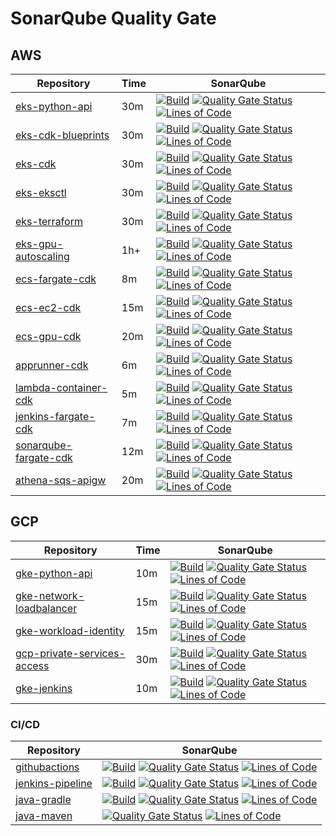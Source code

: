 # SonarQube Quality Gate

## AWS

| Repository                                                               | Time  |  SonarQube  |
|--------------------------------------------------------------------------|------------------|----------------------|
| [eks-python-api](https://github.com/DevSecOpsSamples/eks-python-api)      | 30m | [![Build](https://github.com/DevSecOpsSamples/eks-python-api/actions/workflows/build.yml/badge.svg?branch=master)](https://github.com/DevSecOpsSamples/eks-python-api/actions/workflows/build.yml) [![Quality Gate Status](https://sonarcloud.io/api/project_badges/measure?project=DevSecOpsSamples_eks-python-api&metric=alert_status)](https://sonarcloud.io/summary/new_code?id=DevSecOpsSamples_eks-python-api) [![Lines of Code](https://sonarcloud.io/api/project_badges/measure?project=DevSecOpsSamples_eks-python-api&metric=ncloc)](https://sonarcloud.io/summary/new_code?id=DevSecOpsSamples_eks-python-api) |
| [eks-cdk-blueprints](https://github.com/DevSecOpsSamples/eks-cdk-blueprints)      | 30m | [![Build](https://github.com/DevSecOpsSamples/eks-cdk-blueprints/actions/workflows/build.yml/badge.svg?branch=master)](https://github.com/DevSecOpsSamples/eks-cdk-blueprints/actions/workflows/build.yml) [![Quality Gate Status](https://sonarcloud.io/api/project_badges/measure?project=DevSecOpsSamples_eks-cdk-blueprints&metric=alert_status)](https://sonarcloud.io/summary/new_code?id=DevSecOpsSamples_eks-cdk-blueprints) [![Lines of Code](https://sonarcloud.io/api/project_badges/measure?project=DevSecOpsSamples_eks-cdk-blueprints&metric=ncloc)](https://sonarcloud.io/summary/new_code?id=DevSecOpsSamples_eks-cdk-blueprints) |
| [eks-cdk](https://github.com/DevSecOpsSamples/eks-cdk)                            | 30m | [![Build](https://github.com/DevSecOpsSamples/eks-cdk/actions/workflows/build.yml/badge.svg?branch=master)](https://github.com/DevSecOpsSamples/eks-cdk/actions/workflows/build.yml) [![Quality Gate Status](https://sonarcloud.io/api/project_badges/measure?project=DevSecOpsSamples_eks-cdk&metric=alert_status)](https://sonarcloud.io/summary/new_code?id=DevSecOpsSamples_eks-cdk)  [![Lines of Code](https://sonarcloud.io/api/project_badges/measure?project=DevSecOpsSamples_eks-cdk&metric=ncloc)](https://sonarcloud.io/summary/new_code?id=DevSecOpsSamples_eks-cdk)    |
| [eks-eksctl](https://github.com/DevSecOpsSamples/eks-eksctl)                      | 30m | [![Build](https://github.com/DevSecOpsSamples/eks-eksctl/actions/workflows/build.yml/badge.svg?branch=master)](https://github.com/DevSecOpsSamples/eks-eksctl/actions/workflows/build.yml) [![Quality Gate Status](https://sonarcloud.io/api/project_badges/measure?project=DevSecOpsSamples_eks-eksctl&metric=alert_status)](https://sonarcloud.io/summary/new_code?id=DevSecOpsSamples_eks-eksctl) [![Lines of Code](https://sonarcloud.io/api/project_badges/measure?project=DevSecOpsSamples_eks-eksctl&metric=ncloc)](https://sonarcloud.io/summary/new_code?id=DevSecOpsSamples_eks-eksctl)  |
| [eks-terraform](https://github.com/DevSecOpsSamples/eks-terraform)                | 30m | [![Build](https://github.com/DevSecOpsSamples/eks-terraform/actions/workflows/build.yml/badge.svg?branch=master)](https://github.com/DevSecOpsSamples/eks-terraform/actions/workflows/build.yml) [![Quality Gate Status](https://sonarcloud.io/api/project_badges/measure?project=DevSecOpsSamples_eks-terraform&metric=alert_status)](https://sonarcloud.io/summary/new_code?id=DevSecOpsSamples_eks-terraform) [![Lines of Code](https://sonarcloud.io/api/project_badges/measure?project=DevSecOpsSamples_eks-terraform&metric=ncloc)](https://sonarcloud.io/summary/new_code?id=DevSecOpsSamples_eks-terraform)  |
| [eks-gpu-autoscaling](https://github.com/DevSecOpsSamples/eks-gpu-autoscaling)    | 1h+ | [![Build](https://github.com/DevSecOpsSamples/eks-gpu-autoscaling/actions/workflows/build.yml/badge.svg?branch=master)](https://github.com/DevSecOpsSamples/eks-gpu-autoscaling/actions/workflows/build.yml) [![Quality Gate Status](https://sonarcloud.io/api/project_badges/measure?project=DevSecOpsSamples_eks-gpu-autoscaling&metric=alert_status)](https://sonarcloud.io/summary/new_code?id=DevSecOpsSamples_eks-gpu-autoscaling) [![Lines of Code](https://sonarcloud.io/api/project_badges/measure?project=DevSecOpsSamples_eks-gpu-autoscaling&metric=ncloc)](https://sonarcloud.io/summary/new_code?id=DevSecOpsSamples_eks-gpu-autoscaling)   |
| [ecs-fargate-cdk](https://github.com/DevSecOpsSamples/ecs-fargate-cdk)  | 8m  |  [![Build](https://github.com/DevSecOpsSamples/ecs-fargate-cdk/actions/workflows/build.yml/badge.svg?branch=master)](https://github.com/DevSecOpsSamples/ecs-fargate-cdk/actions/workflows/build.yml) [![Quality Gate Status](https://sonarcloud.io/api/project_badges/measure?project=DevSecOpsSamples_ecs-fargate-cdk&metric=alert_status)](https://sonarcloud.io/summary/new_code?id=DevSecOpsSamples_ecs-fargate-cdk) [![Lines of Code](https://sonarcloud.io/api/project_badges/measure?project=DevSecOpsSamples_ecs-fargate-cdk&metric=ncloc)](https://sonarcloud.io/summary/new_code?id=DevSecOpsSamples_ecs-fargate-cdk)   |
| [ecs-ec2-cdk](https://github.com/DevSecOpsSamples/ecs-ec2-cdk)          | 15m |  [![Build](https://github.com/DevSecOpsSamples/ecs-ec2-cdk/actions/workflows/build.yml/badge.svg?branch=master)](https://github.com/DevSecOpsSamples/ecs-ec2-cdk/actions/workflows/build.yml) [![Quality Gate Status](https://sonarcloud.io/api/project_badges/measure?project=DevSecOpsSamples_ecs-ec2-cdk&metric=alert_status)](https://sonarcloud.io/summary/new_code?id=DevSecOpsSamples_ecs-ec2-cdk) [![Lines of Code](https://sonarcloud.io/api/project_badges/measure?project=DevSecOpsSamples_ecs-ec2-cdk&metric=ncloc)](https://sonarcloud.io/summary/new_code?id=DevSecOpsSamples_ecs-ec2-cdk) |
| [ecs-gpu-cdk](https://github.com/DevSecOpsSamples/ecs-gpu-cdk)          | 20m |  [![Build](https://github.com/DevSecOpsSamples/ecs-gpu-cdk/actions/workflows/build.yml/badge.svg?branch=master)](https://github.com/DevSecOpsSamples/ecs-gpu-cdk/actions/workflows/build.yml) [![Quality Gate Status](https://sonarcloud.io/api/project_badges/measure?project=DevSecOpsSamples_ecs-gpu-cdk&metric=alert_status)](https://sonarcloud.io/summary/new_code?id=DevSecOpsSamples_ecs-gpu-cdk) [![Lines of Code](https://sonarcloud.io/api/project_badges/measure?project=DevSecOpsSamples_ecs-gpu-cdk&metric=ncloc)](https://sonarcloud.io/summary/new_code?id=DevSecOpsSamples_ecs-gpu-cdk) |
| [apprunner-cdk](https://github.com/DevSecOpsSamples/apprunner-cdk)  | 6m  | [![Build](https://github.com/DevSecOpsSamples/apprunner-cdk/actions/workflows/build.yml/badge.svg?branch=master)](https://github.com/DevSecOpsSamples/apprunner-cdk/actions/workflows/build.yml) [![Quality Gate Status](https://sonarcloud.io/api/project_badges/measure?project=DevSecOpsSamples_apprunner-cdk&metric=alert_status)](https://sonarcloud.io/summary/new_code?id=DevSecOpsSamples_apprunner-cdk) [![Lines of Code](https://sonarcloud.io/api/project_badges/measure?project=DevSecOpsSamples_apprunner-cdk&metric=ncloc)](https://sonarcloud.io/summary/new_code?id=DevSecOpsSamples_apprunner-cdk) |
| [lambda-container-cdk](https://github.com/DevSecOpsSamples/lambda-container-cdk)  | 5m  | [![Build](https://github.com/DevSecOpsSamples/lambda-container-cdk/actions/workflows/build.yml/badge.svg?branch=master)](https://github.com/DevSecOpsSamples/lambda-container-cdk/actions/workflows/build.yml) [![Quality Gate Status](https://sonarcloud.io/api/project_badges/measure?project=DevSecOpsSamples_lambda-container-cdk&metric=alert_status)](https://sonarcloud.io/summary/new_code?id=DevSecOpsSamples_lambda-container-cdk) [![Lines of Code](https://sonarcloud.io/api/project_badges/measure?project=DevSecOpsSamples_lambda-container-cdk&metric=ncloc)](https://sonarcloud.io/summary/new_code?id=DevSecOpsSamples_lambda-container-cdk) |
| [jenkins-fargate-cdk](https://github.com/DevSecOpsSamples/jenkins-fargate-cdk)  | 7m | [![Build](https://github.com/DevSecOpsSamples/jenkins-fargate-cdk/actions/workflows/build.yml/badge.svg?branch=master)](https://github.com/DevSecOpsSamples/jenkins-fargate-cdk/actions/workflows/build.yml)  [![Quality Gate Status](https://sonarcloud.io/api/project_badges/measure?project=DevSecOpsSamples_jenkins-fargate-cdk&metric=alert_status)](https://sonarcloud.io/summary/new_code?id=DevSecOpsSamples_jenkins-fargate-cdk) [![Lines of Code](https://sonarcloud.io/api/project_badges/measure?project=DevSecOpsSamples_jenkins-fargate-cdk&metric=ncloc)](https://sonarcloud.io/summary/new_code?id=DevSecOpsSamples_jenkins-fargate-cdk) |
| [sonarqube-fargate-cdk](https://github.com/DevSecOpsSamples/sonarqube-fargate-cdk)  | 12m | [![Build](https://github.com/DevSecOpsSamples/sonarqube-fargate-cdk/actions/workflows/build.yml/badge.svg?branch=master)](https://github.com/DevSecOpsSamples/sonarqube-fargate-cdk/actions/workflows/build.yml)  [![Quality Gate Status](https://sonarcloud.io/api/project_badges/measure?project=DevSecOpsSamples_sonarqube-fargate-cdk&metric=alert_status)](https://sonarcloud.io/summary/new_code?id=DevSecOpsSamples_sonarqube-fargate-cdk) [![Lines of Code](https://sonarcloud.io/api/project_badges/measure?project=DevSecOpsSamples_sonarqube-fargate-cdk&metric=ncloc)](https://sonarcloud.io/summary/new_code?id=DevSecOpsSamples_sonarqube-fargate-cdk) |
| [athena-sqs-apigw](https://github.com/DevSecOpsSamples/athena-sqs-apigw)  | 20m  | [![Build](https://github.com/DevSecOpsSamples/athena-sqs-apigw/actions/workflows/build.yml/badge.svg?branch=master)](https://github.com/DevSecOpsSamples/athena-sqs-apigw/actions/workflows/build.yml) [![Quality Gate Status](https://sonarcloud.io/api/project_badges/measure?project=DevSecOpsSamples_athena-sqs-apigw&metric=alert_status)](https://sonarcloud.io/summary/new_code?id=DevSecOpsSamples_athena-sqs-apigw) [![Lines of Code](https://sonarcloud.io/api/project_badges/measure?project=DevSecOpsSamples_athena-sqs-apigw&metric=ncloc)](https://sonarcloud.io/summary/new_code?id=DevSecOpsSamples_athena-sqs-apigw) |

## GCP

| Repository                                                               | Time             |  SonarQube  |
|--------------------------------------------------------------------------|------------------|----------------------|
| [gke-python-api](https://github.com/DevSecOpsSamples/gke-python-api)      | 10m  | [![Build](https://github.com/DevSecOpsSamples/gke-python-api/actions/workflows/build.yml/badge.svg?branch=master)](https://github.com/DevSecOpsSamples/gke-python-api/actions/workflows/build.yml)  [![Quality Gate Status](https://sonarcloud.io/api/project_badges/measure?project=DevSecOpsSamples_gke-python-api&metric=alert_status)](https://sonarcloud.io/summary/new_code?id=DevSecOpsSamples_gke-python-api) [![Lines of Code](https://sonarcloud.io/api/project_badges/measure?project=DevSecOpsSamples_gke-python-api&metric=ncloc)](https://sonarcloud.io/summary/new_code?id=DevSecOpsSamples_gke-python-api) |
| [gke-network-loadbalancer](https://github.com/DevSecOpsSamples/gke-network-loadbalancer)                      | 15m  | [![Build](https://github.com/DevSecOpsSamples/gke-network-loadbalancer/actions/workflows/build.yml/badge.svg?branch=master)](https://github.com/DevSecOpsSamples/gke-network-loadbalancer/actions/workflows/build.yml) [![Quality Gate Status](https://sonarcloud.io/api/project_badges/measure?project=DevSecOpsSamples_gke-network-loadbalancer&metric=alert_status)](https://sonarcloud.io/summary/new_code?id=DevSecOpsSamples_gke-network-loadbalancer) [![Lines of Code](https://sonarcloud.io/api/project_badges/measure?project=DevSecOpsSamples_gke-network-loadbalancer&metric=ncloc)](https://sonarcloud.io/summary/new_code?id=DevSecOpsSamples_gke-network-loadbalancer)  |
| [gke-workload-identity](https://github.com/DevSecOpsSamples/gke-workload-identity) | 15m  | [![Build](https://github.com/DevSecOpsSamples/gke-workload-identity/actions/workflows/build.yml/badge.svg?branch=master)](https://github.com/DevSecOpsSamples/gke-workload-identity/actions/workflows/build.yml) [![Quality Gate Status](https://sonarcloud.io/api/project_badges/measure?project=DevSecOpsSamples_gke-workload-identity&metric=alert_status)](https://sonarcloud.io/summary/new_code?id=DevSecOpsSamples_gke-workload-identity) [![Lines of Code](https://sonarcloud.io/api/project_badges/measure?project=DevSecOpsSamples_gke-workload-identity&metric=ncloc)](https://sonarcloud.io/summary/new_code?id=DevSecOpsSamples_gke-workload-identity)  |
| [gcp-private-services-access](https://github.com/DevSecOpsSamples/gcp-private-services-access) | 30m | [![Build](https://github.com/DevSecOpsSamples/gcp-private-services-access/actions/workflows/build.yml/badge.svg?branch=master)](https://github.com/DevSecOpsSamples/gcp-private-services-access/actions/workflows/build.yml) [![Quality Gate Status](https://sonarcloud.io/api/project_badges/measure?project=DevSecOpsSamples_gcp-private-services-access&metric=alert_status)](https://sonarcloud.io/summary/new_code?id=DevSecOpsSamples_gcp-private-services-access) [![Lines of Code](https://sonarcloud.io/api/project_badges/measure?project=DevSecOpsSamples_gcp-private-services-access&metric=ncloc)](https://sonarcloud.io/summary/new_code?id=DevSecOpsSamples_gcp-private-services-access)  |
| [gke-jenkins](https://github.com/DevSecOpsSamples/gke-jenkins)      | 10m | [![Build](https://github.com/DevSecOpsSamples/gke-jenkins/actions/workflows/build.yml/badge.svg?branch=master)](https://github.com/DevSecOpsSamples/gke-jenkins/actions/workflows/build.yml) [![Quality Gate Status](https://sonarcloud.io/api/project_badges/measure?project=DevSecOpsSamples_gke-jenkins&metric=alert_status)](https://sonarcloud.io/summary/new_code?id=DevSecOpsSamples_gke-jenkins) [![Lines of Code](https://sonarcloud.io/api/project_badges/measure?project=DevSecOpsSamples_gke-jenkins&metric=ncloc)](https://sonarcloud.io/summary/new_code?id=DevSecOpsSamples_gke-jenkins) |

### CI/CD

| Repository                                                               |   SonarQube  |
|--------------------------------------------------------------------------|----------------------|
| [githubactions](https://github.com/DevSecOpsSamples/githubactions)  |   [![Build](https://github.com/DevSecOpsSamples/githubactions/actions/workflows/build.yml/badge.svg?branch=master)](https://github.com/DevSecOpsSamples/githubactions/actions/workflows/build.yml) [![Quality Gate Status](https://sonarcloud.io/api/project_badges/measure?project=DevSecOpsSamples_githubactions&metric=alert_status)](https://sonarcloud.io/summary/new_code?id=DevSecOpsSamples_githubactions) [![Lines of Code](https://sonarcloud.io/api/project_badges/measure?project=DevSecOpsSamples_githubactions&metric=ncloc)](https://sonarcloud.io/summary/new_code?id=DevSecOpsSamples_githubactions) | 
| [jenkins-pipeline](https://github.com/DevSecOpsSamples/jenkins-pipeline)  |   [![Build](https://github.com/DevSecOpsSamples/jenkins-pipeline/actions/workflows/build.yml/badge.svg?branch=master)](https://github.com/DevSecOpsSamples/jenkins-pipeline/actions/workflows/build.yml) [![Quality Gate Status](https://sonarcloud.io/api/project_badges/measure?project=DevSecOpsSamples_jenkins-pipeline&metric=alert_status)](https://sonarcloud.io/summary/new_code?id=DevSecOpsSamples_jenkins-pipeline) [![Lines of Code](https://sonarcloud.io/api/project_badges/measure?project=DevSecOpsSamples_jenkins-pipeline&metric=ncloc)](https://sonarcloud.io/summary/new_code?id=DevSecOpsSamples_jenkins-pipeline) |  
| [java-gradle](https://github.com/DevSecOpsSamples/java-gradle)  |   [![Build](https://github.com/DevSecOpsSamples/java-gradle/actions/workflows/build.yml/badge.svg?branch=master)](https://github.com/DevSecOpsSamples/java-gradle/actions/workflows/build.yml) [![Quality Gate Status](https://sonarcloud.io/api/project_badges/measure?project=DevSecOpsSamples_java-gradle&metric=alert_status)](https://sonarcloud.io/summary/new_code?id=DevSecOpsSamples_java-gradle) [![Lines of Code](https://sonarcloud.io/api/project_badges/measure?project=DevSecOpsSamples_java-gradle&metric=ncloc)](https://sonarcloud.io/summary/new_code?id=DevSecOpsSamples_java-gradle) |  
| [java-maven](https://github.com/DevSecOpsSamples/java-maven)  |   [![Quality Gate Status](https://sonarcloud.io/api/project_badges/measure?project=DevSecOpsSamples_java-maven&metric=alert_status)](https://sonarcloud.io/summary/new_code?id=DevSecOpsSamples_java-maven) [![Lines of Code](https://sonarcloud.io/api/project_badges/measure?project=DevSecOpsSamples_java-maven&metric=ncloc)](https://sonarcloud.io/summary/new_code?id=DevSecOpsSamples_java-maven) |  
